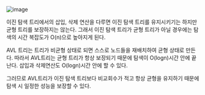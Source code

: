 ![image](https://github.com/user-attachments/assets/9725cc4e-3595-4717-95a7-2f1277188e64)

이진 탐색 트리에서의 삽입, 삭제 연산을 다루면 이진 탐색 트리를 유지시키기는 하지만 균형 트리를 보장하지는 않는다.  그래서 이진 탐색 트리가 균형 트리가 아닐 경우에는 탐색의 시간 복잡도가 O(n)으로 높아지게 된다. 

AVL 트리는 트리가 비균형 상태로 되면 스스로 노드들을 재배치하여 균형 상태로 만든다. 따라서 AVL트리는 균형 트리가 항상 보장되기 때문에 탐색이 O(logn)시간 안에 끝난다. 삽입과 삭제연산도 O(logn)시간 안에 할 수 있다. 

그러므로 AVL트리가 이진 탐색 트리보다 비교회수가 적고 항상 균형을 유지하기 때문에 탐색 시 일정한 성능을 보장할 수 있다.  
